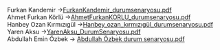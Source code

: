 Furkan Kandemir ->[FurkanKandemir_durumsenaryosu.pdf](https://github.com/user-attachments/files/19512040/FurkanKandemirDurumSenaryosu.pdf)
<br>
Ahmet Furkan Körlü ->[AhmetFurkanKORLU_durumsenaryosu.pdf](https://github.com/user-attachments/files/19510119/AhmetFurkanKORLU_durumsenaryosu.pdf)
<br>
Hanbey Ozan Kırmızıgül ->[Hanbey_ozan_kırmızıgül_durumsenaryosu.pdf](https://github.com/user-attachments/files/19511809/Hanbey_ozan_kirmizigul_durumsenaryosu.pdf)
<br>
Yaren Aksu ->[YarenAksu_DurumSenaryosu.pdf](https://github.com/user-attachments/files/19511706/YarenAksu_DurumSenaryosu.pdf)
<br>
Abdullah Emin Özbek  -> [Abdullah Özbek durum senaryosu.pdf](https://github.com/user-attachments/files/19510297/Abdullah.Ozbek.durum.senaryosu.pdf)
